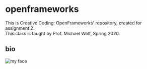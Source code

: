 # openframeworks
This is Creative Coding: OpenFrameworks' repository, created for assignment 2.  
This class is taught by Prof. Michael Wolf, Spring 2020. 
## bio
![my face]()